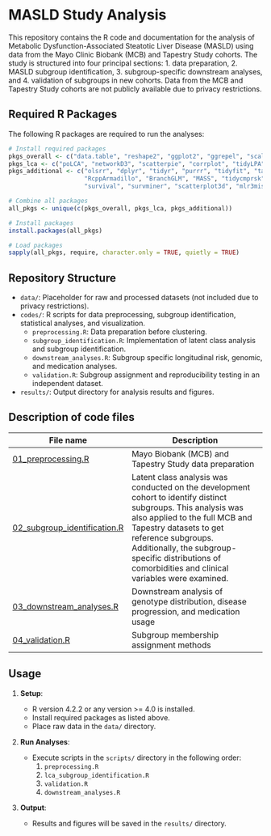 # MASLD Study Analysis

This repository contains the R code and documentation for the analysis of Metabolic Dysfunction-Associated Steatotic Liver Disease (MASLD) using data from the Mayo Clinic Biobank (MCB) and Tapestry Study cohorts. The study is structured into four principal sections: 1. data preparation, 2. MASLD subgroup identification, 3. subgroup-specific downstream analyses, and 4. validation of subgroups in new cohorts. Data from the MCB and Tapestry Study cohorts are not publicly available due to privacy restrictions.


## Required R Packages

The following R packages are required to run the analyses:

```R
# Install required packages
pkgs_overall <- c("data.table", "reshape2", "ggplot2", "ggrepel", "scales", "paletteer")
pkgs_lca <- c("poLCA", "networkD3", "scatterpie", "corrplot", "tidyLPA")
pkgs_additional <- c("olsrr", "dplyr", "tidyr", "purrr", "tidyfit", "table1", 
                     "RcppArmadillo", "BranchGLM", "MASS", "tidycmprsk", 
                     "survival", "survminer", "scatterplot3d", "mlr3misc")

# Combine all packages
all_pkgs <- unique(c(pkgs_overall, pkgs_lca, pkgs_additional))

# Install packages
install.packages(all_pkgs)

# Load packages
sapply(all_pkgs, require, character.only = TRUE, quietly = TRUE)
```

## Repository Structure

- `data/`: Placeholder for raw and processed datasets (not included due to privacy restrictions).
- `codes/`: R scripts for data preprocessing, subgroup identification, statistical analyses, and visualization.
  - `preprocessing.R`: Data preparation before clustering.
  - `subgroup_identification.R`: Implementation of latent class analysis and subgroup identification.
  - `downstream_analyses.R`: Subgroup specific longitudinal risk, genomic, and medication analyses.
  - `validation.R`: Subgroup assignment and reproducibility testing in an independent dataset.
- `results/`: Output directory for analysis results and figures.

## Description of code files

| File name                                                     | Description                                               |
|---------------------------------------------------------------|-----------------------------------------------------------|
| [01_preprocessing.R](https://github.com/tpriya14/MASLD_Subgroups/blob/main/codes/preprocessing.R)                  | Mayo Biobank (MCB) and Tapestry Study data preparation                                      |
| [02_subgroup_identification.R](https://github.com/tpriya14/MASLD_Subgroups/blob/main/codes/lca_subgroup_identification.R)             | Latent class analysis was conducted on the development cohort to identify distinct subgroups. This analysis was also applied to the full MCB and Tapestry datasets to get reference subgroups. Additionally, the subgroup-specific distributions of comorbidities and clinical variables were examined.          
| [03_downstream_analyses.R](https://github.com/tpriya14/MASLD_Subgroups/blob/main/codes/downstream_analyses.R)                | Downstream analysis of genotype distribution, disease progression, and medication usage                    |
| [04_validation.R](https://github.com/tpriya14/MASLD_Subgroups/blob/main/codes/validation.R)        | Subgroup membership assignment methods                       |

## Usage

1. **Setup**:
   - R version 4.2.2 or any version >= 4.0 is installed.
   - Install required packages as listed above.
   - Place raw data in the `data/` directory.

2. **Run Analyses**:
   - Execute scripts in the `scripts/` directory in the following order:
     1. `preprocessing.R`
     2. `lca_subgroup_identification.R`
     3. `validation.R`
     4. `downstream_analyses.R`

3. **Output**:
   - Results and figures will be saved in the `results/` directory.
